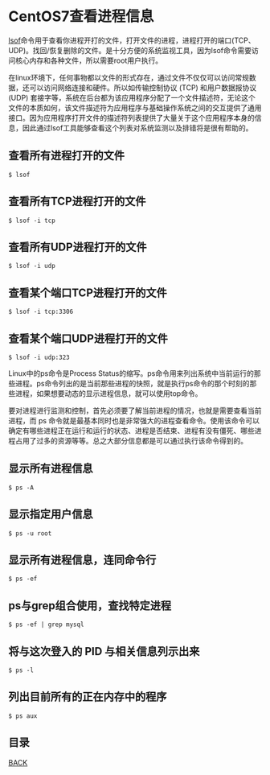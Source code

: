# CentOS7查看进程信息

[lsof](https://man.linuxde.net/lsof)命令用于查看你进程开打的文件，打开文件的进程，进程打开的端口(TCP、UDP)。找回/恢复删除的文件。是十分方便的系统监视工具，因为lsof命令需要访问核心内存和各种文件，所以需要root用户执行。

在linux环境下，任何事物都以文件的形式存在，通过文件不仅仅可以访问常规数据，还可以访问网络连接和硬件。所以如传输控制协议 (TCP) 和用户数据报协议 (UDP) 套接字等，系统在后台都为该应用程序分配了一个文件描述符，无论这个文件的本质如何，该文件描述符为应用程序与基础操作系统之间的交互提供了通用接口。因为应用程序打开文件的描述符列表提供了大量关于这个应用程序本身的信息，因此通过lsof工具能够查看这个列表对系统监测以及排错将是很有帮助的。

## 查看所有进程打开的文件

```shell
$ lsof
```

## 查看所有TCP进程打开的文件

```shell
$ lsof -i tcp
```

## 查看所有UDP进程打开的文件

```shell
$ lsof -i udp
```

## 查看某个端口TCP进程打开的文件

```shell
$ lsof -i tcp:3306
```


## 查看某个端口UDP进程打开的文件

```shell
$ lsof -i udp:323
```

Linux中的ps命令是Process Status的缩写。ps命令用来列出系统中当前运行的那些进程。ps命令列出的是当前那些进程的快照，就是执行ps命令的那个时刻的那些进程，如果想要动态的显示进程信息，就可以使用top命令。

要对进程进行监测和控制，首先必须要了解当前进程的情况，也就是需要查看当前进程，而 ps 命令就是最基本同时也是非常强大的进程查看命令。使用该命令可以确定有哪些进程正在运行和运行的状态、进程是否结束、进程有没有僵死、哪些进程占用了过多的资源等等。总之大部分信息都是可以通过执行该命令得到的。

## 显示所有进程信息

```shell
$ ps -A
```

## 显示指定用户信息

```shell
$ ps -u root
```

## 显示所有进程信息，连同命令行

```shell
$ ps -ef
```

##  ps与grep组合使用，查找特定进程

```shell
$ ps -ef | grep mysql
```

## 将与这次登入的 PID 与相关信息列示出来

```shell
$ ps -l
```

## 列出目前所有的正在内存中的程序

```shell
$ ps aux
```

## 目录
[BACK](../../README.md)




